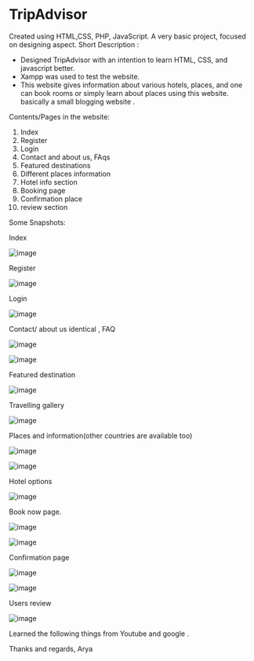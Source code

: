 # TripAdvisor
Created using HTML,CSS, PHP, JavaScript. A very basic project, focused on designing aspect. 
Short Description :

- Designed TripAdvisor with an intention to learn HTML, CSS, and javascript better. 
- Xampp was used to test the website. 
- This website gives information about various hotels, places, and one can book rooms or simply learn about places using this website. basically a small blogging website .

Contents/Pages in the website:

1. Index
2. Register
3. Login
4. Contact and about us, FAqs
5. Featured destinations
6. Different places information
7. Hotel info section
8. Booking page
9. Confirmation place
10. review section

Some Snapshots:

Index

![image](https://user-images.githubusercontent.com/74491117/122270363-da544100-cefb-11eb-96d1-5f701a68c045.png)

Register

![image](https://user-images.githubusercontent.com/74491117/122270286-c6a8da80-cefb-11eb-961b-1d8f65cd42d7.png)

Login

![image](https://user-images.githubusercontent.com/74491117/122270306-cc062500-cefb-11eb-95bf-6c90cc99b76b.png)

Contact/ about us identical , FAQ

![image](https://user-images.githubusercontent.com/74491117/122270560-1091c080-cefc-11eb-9688-be495466e37d.png)

![image](https://user-images.githubusercontent.com/74491117/122270611-1edfdc80-cefc-11eb-8b48-03a148053c2f.png)

Featured destination

![image](https://user-images.githubusercontent.com/74491117/122270649-2901db00-cefc-11eb-9273-27401907669d.png)

Travelling gallery

![image](https://user-images.githubusercontent.com/74491117/122270681-3323d980-cefc-11eb-9bdd-cff890f4990b.png)

Places and information(other countries are available too)

![image](https://user-images.githubusercontent.com/74491117/122270788-4cc52100-cefc-11eb-8e93-2e71fb6634a0.png)

![image](https://user-images.githubusercontent.com/74491117/122270803-5189d500-cefc-11eb-8495-117375039de9.png)

Hotel options

![image](https://user-images.githubusercontent.com/74491117/122270871-68c8c280-cefc-11eb-9b66-0b1e4a18aa40.png)

Book now page.

![image](https://user-images.githubusercontent.com/74491117/122271057-9d3c7e80-cefc-11eb-9b22-b60617036583.png)

![image](https://user-images.githubusercontent.com/74491117/122270915-73835780-cefc-11eb-9817-2ac4e34f675b.png)

Confirmation page

![image](https://user-images.githubusercontent.com/74491117/122270941-7da55600-cefc-11eb-9a30-3930326e1d91.png)

![image](https://user-images.githubusercontent.com/74491117/122271859-88141f80-cefd-11eb-92e4-3074a33c3c90.png)


Users review

![image](https://user-images.githubusercontent.com/74491117/122270999-8f86f900-cefc-11eb-844d-f537b758004c.png)



Learned the following things from Youtube and google .


Thanks and regards,
Arya
